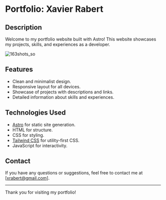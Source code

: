 # Portfolio: Xavier Rabert

## Description

Welcome to my portfolio website built with Astro! This website showcases my projects, skills, and experiences as a developer.

![163shots_so](https://github.com/XavierRabert/Portfoli/assets/115178344/c8c211e1-0713-4c55-b45e-e8db0dec178d)

## Features

- Clean and minimalist design.
- Responsive layout for all devices.
- Showcase of projects with descriptions and links.
- Detailed information about skills and experiences.

## Technologies Used

- [Astro](https://astro.build/) for static site generation.
- HTML for structure.
- CSS for styling.
- [Tailwind CSS](https://tailwindcss.com/) for utility-first CSS.
- JavaScript for interactivity.

## Contact

If you have any questions or suggestions, feel free to contact me at [xrabert@gmail.com].

---

Thank you for visiting my portfolio!
